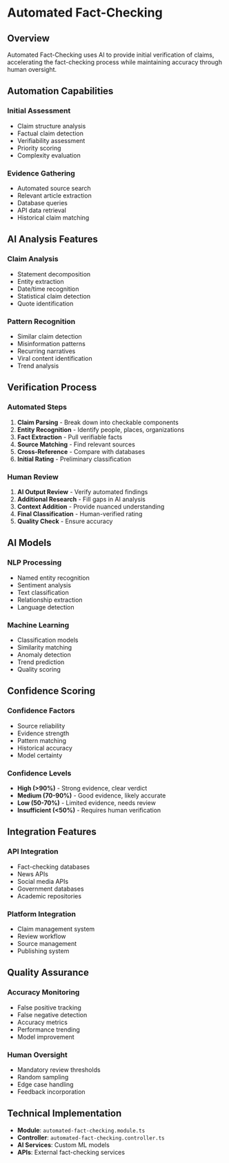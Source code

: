 # Automated Fact-Checking

## Overview
Automated Fact-Checking uses AI to provide initial verification of claims, accelerating the fact-checking process while maintaining accuracy through human oversight.

## Automation Capabilities

### Initial Assessment
- Claim structure analysis
- Factual claim detection
- Verifiability assessment
- Priority scoring
- Complexity evaluation

### Evidence Gathering
- Automated source search
- Relevant article extraction
- Database queries
- API data retrieval
- Historical claim matching

## AI Analysis Features

### Claim Analysis
- Statement decomposition
- Entity extraction
- Date/time recognition
- Statistical claim detection
- Quote identification

### Pattern Recognition
- Similar claim detection
- Misinformation patterns
- Recurring narratives
- Viral content identification
- Trend analysis

## Verification Process

### Automated Steps
1. **Claim Parsing** - Break down into checkable components
2. **Entity Recognition** - Identify people, places, organizations
3. **Fact Extraction** - Pull verifiable facts
4. **Source Matching** - Find relevant sources
5. **Cross-Reference** - Compare with databases
6. **Initial Rating** - Preliminary classification

### Human Review
1. **AI Output Review** - Verify automated findings
2. **Additional Research** - Fill gaps in AI analysis
3. **Context Addition** - Provide nuanced understanding
4. **Final Classification** - Human-verified rating
5. **Quality Check** - Ensure accuracy

## AI Models

### NLP Processing
- Named entity recognition
- Sentiment analysis
- Text classification
- Relationship extraction
- Language detection

### Machine Learning
- Classification models
- Similarity matching
- Anomaly detection
- Trend prediction
- Quality scoring

## Confidence Scoring

### Confidence Factors
- Source reliability
- Evidence strength
- Pattern matching
- Historical accuracy
- Model certainty

### Confidence Levels
- **High (>90%)** - Strong evidence, clear verdict
- **Medium (70-90%)** - Good evidence, likely accurate
- **Low (50-70%)** - Limited evidence, needs review
- **Insufficient (<50%)** - Requires human verification

## Integration Features

### API Integration
- Fact-checking databases
- News APIs
- Social media APIs
- Government databases
- Academic repositories

### Platform Integration
- Claim management system
- Review workflow
- Source management
- Publishing system

## Quality Assurance

### Accuracy Monitoring
- False positive tracking
- False negative detection
- Accuracy metrics
- Performance trending
- Model improvement

### Human Oversight
- Mandatory review thresholds
- Random sampling
- Edge case handling
- Feedback incorporation

## Technical Implementation
- **Module**: `automated-fact-checking.module.ts`
- **Controller**: `automated-fact-checking.controller.ts`
- **AI Services**: Custom ML models
- **APIs**: External fact-checking services